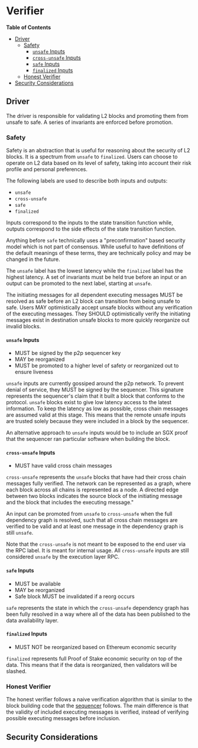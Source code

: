 # Verifier

<!-- START doctoc generated TOC please keep comment here to allow auto update -->
<!-- DON'T EDIT THIS SECTION, INSTEAD RE-RUN doctoc TO UPDATE -->
**Table of Contents**

- [Driver](#driver)
  - [Safety](#safety)
    - [`unsafe` Inputs](#unsafe-inputs)
    - [`cross-unsafe` Inputs](#cross-unsafe-inputs)
    - [`safe` Inputs](#safe-inputs)
    - [`finalized` Inputs](#finalized-inputs)
  - [Honest Verifier](#honest-verifier)
- [Security Considerations](#security-considerations)

<!-- END doctoc generated TOC please keep comment here to allow auto update -->

## Driver

The driver is responsible for validating L2 blocks and promoting them from unsafe
to safe. A series of invariants are enforced before promotion.

### Safety

Safety is an abstraction that is useful for reasoning about the security of L2 blocks.
It is a spectrum from `unsafe` to `finalized`. Users can choose to operate on L2 data
based on its level of safety, taking into account their risk profile and personal preferences.

The following labels are used to describe both inputs and outputs:

- `unsafe`
- `cross-unsafe`
- `safe`
- `finalized`

Inputs correspond to the inputs to the state transition function while, outputs correspond to the side
effects of the state transition function.

Anything before `safe` technically uses a "preconfirmation" based security model which is not part
of consensus. While useful to have definitions of the default meanings of these terms, they are
technically policy and may be changed in the future.

The `unsafe` label has the lowest latency while the `finalized` label has the highest latency.
A set of invariants must be held true before an input or an output can be promoted to the next
label, starting at `unsafe`.

The initiating messages for all dependent executing messages MUST be resolved as safe before an L2 block can transition
from being unsafe to safe. Users MAY optimistically accept unsafe blocks without any verification of the
executing messages. They SHOULD optimistically verify the initiating messages exist in destination unsafe blocks
to more quickly reorganize out invalid blocks.

#### `unsafe` Inputs

- MUST be signed by the p2p sequencer key
- MAY be reorganized
- MUST be promoted to a higher level of safety or reorganized out to ensure liveness

`unsafe` inputs are currently gossiped around the p2p network. To prevent denial of service, they MUST
be signed by the sequencer. This signature represents the sequencer's claim that it
built a block that conforms to the protocol. `unsafe` blocks exist to give low latency access to the
latest information. To keep the latency as low as possible, cross chain messages are assumed valid
at this stage. This means that the remote unsafe inputs are trusted solely because they were
included in a block by the sequencer.

An alternative approach to `unsafe` inputs would be to include an SGX proof that the sequencer ran
particular software when building the block.

#### `cross-unsafe` Inputs

- MUST have valid cross chain messages

`cross-unsafe` represents the `unsafe` blocks that have had their cross chain messages fully verified.
The network can be represented as a graph, where each block across all chains is represented as a node.
A directed edge between two blocks indicates the source block of the initiating message and the block that includes the executing message."

An input can be promoted from `unsafe` to `cross-unsafe` when the full dependency graph is resolved,
such that all cross chain messages are verified to be valid and at least one message in the dependency
graph is still `unsafe`.

Note that the `cross-unsafe` is not meant to be exposed to the end user via the RPC label. It is
meant for internal usage. All `cross-unsafe` inputs are still considered `unsafe` by the execution
layer RPC.

#### `safe` Inputs

- MUST be available
- MAY be reorganized
- Safe block MUST be invalidated if a reorg occurs

`safe` represents the state in which the `cross-unsafe` dependency graph has been fully resolved
in a way where all of the data has been published to the data availability layer.

#### `finalized` Inputs

- MUST NOT be reorganized based on Ethereum economic security

`finalized` represents full Proof of Stake economic security on top of the data. This means that
if the data is reorganized, then validators will be slashed.

### Honest Verifier

The honest verifier follows a naive verification algorithm that is similar
to the block building code that the [sequencer](./sequencer.md#direct-dependency-confirmation)
follows. The main difference is that the validity of included executing
messages is verified, instead of verifying possible executing messages before
inclusion.

## Security Considerations
